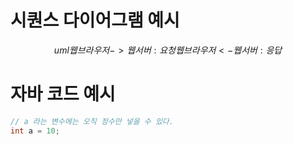 # 시퀀스 다이어그램 예시
$$uml
웹브라우저 -> 웹서버 : 요청
웹브라우저 <- 웹서버 : 응답
$$
 # 자바 코드 예시
```java
// a 라는 변수에는 오직 정수만 넣을 수 있다.
int a = 10;
```